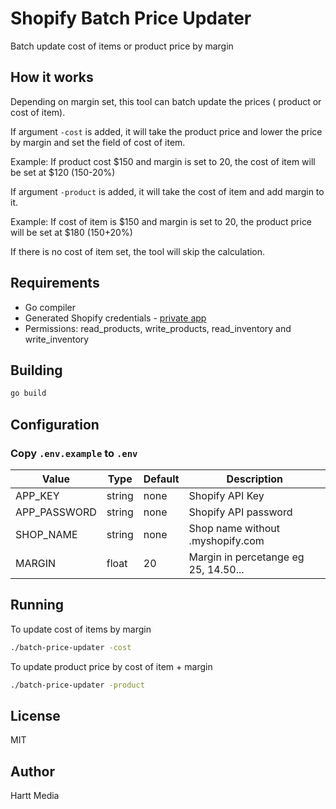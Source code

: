 # Shopify Batch Price Updater

Batch update cost of items or product price by margin

## How it works
Depending on margin set, this tool can batch update the prices ( product or cost of item).

If argument `-cost` is added, it will take the product price and lower the price by margin and set the field of cost of item.

Example: If product cost $150 and margin is set to 20, the cost of item will be set at $120 (150-20%)

If argument `-product` is added, it will take the cost of item and add margin to it.

Example: If cost of item is $150 and margin is set to 20, the product price will be set at $180 (150+20%)

If there is no cost of item set, the tool will skip the calculation.

## Requirements
* Go compiler
* Generated Shopify credentials - [private app](https://help.shopify.com/en/manual/apps/private-apps)
* Permissions: read_products, write_products, read_inventory and write_inventory

## Building
```sh
go build
```

## Configuration
### Copy `.env.example` to `.env`

| Value  | Type  | Default  | Description  |
|---|---|---|---|
| APP_KEY  | string  | none  | Shopify API Key  |
| APP_PASSWORD  | string  | none  | Shopify API password  |
| SHOP_NAME  | string  | none  |  Shop name without .myshopify.com |
| MARGIN  | float  | 20  | Margin in percetange eg 25, 14.50...  |

## Running
To update cost of items by margin
```sh
./batch-price-updater -cost
```

To update product price by cost of item + margin
```sh
./batch-price-updater -product
```

## License
MIT

## Author
Hartt Media 
